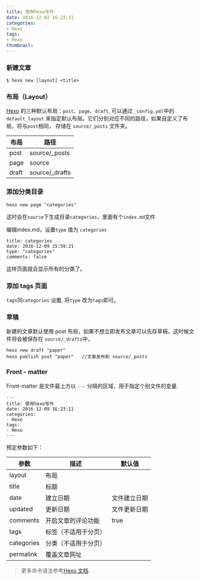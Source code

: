 ```yaml
---
title: 使用hexo写作
date: 2016-12-02 16:23:11
categories: 
- Hexo
tags:
- Hexo
thumbnail: 
---
```



### 新建文章

```
$ hexo new [layout] <title>
```

### 布局（Layout）

[Hexo][link-1] 的三种默认布局：`post`、`page`、`draft`, 可以通过 `_config.yml`中的`default_layout` 来指定默认布局。它们分别对应不同的路径，如果自定义了布局，将与`post`相同， 存储在 `source/_posts` 文件夹。


| 布局 | 路径 |
|-----|------|
|post | source/_posts |
|page | source  |
|draft| source/_drafts|


### 添加分类目录

```
hexo new page "categories"
```

这时会在`source`下生成目录`categories`，里面有个`index.md`文件

编辑index.md，设置`type` 值为 `categories`

```
title: categories
date: 2016-12-09 15:59:21
type: "categories"
comments: false

```
这样页面就会显示所有的分类了。


### 添加 tags 页面

`tags`同`categories` 设置, 将`type` 改为`tags`即可。

### 草稿

新建的文章默认使用 post 布局，如果不想立即发布文章可以先存草稿，这时候文件将会被保存在 `source/_drafts`中，
```
hexo new draft "paper"  	 
hexo publish post "paper"   //文章发布到 source/_posts

```

### Front - matter

Front-matter 是文件最上方以 `---` 分隔的区域，用于指定个别文件的变量.

```
---
title: 使用hexo写作
date: 2016-12-09 16:23:11
categories: 
- Hexo
tags:
- Hexo
---
```
预定参数如下：

|参数|	描述	|默认值|
|----|------|-----|
|layout|	布局	|
|title|	标题	|
|date|	建立日期	|文件建立日期|
|updated|	更新日期|	文件更新日期|
|comments|	开启文章的评论功能	|true|
|tags|	标签（不适用于分页）|	
|categories|	分类（不适用于分页）|	
|permalink|	覆盖文章网址	|


>更多命令语法参考[Hexo 文档][link-2].



[link-1]: https://hexo.io/zh-cn/
[link-2]: https://hexo.io/zh-cn/docs/